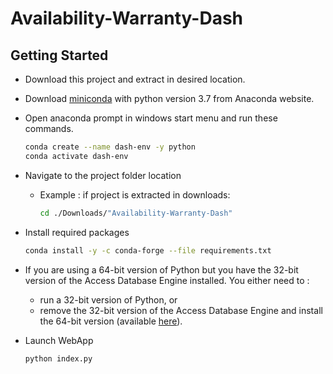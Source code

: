 # Availability-Warranty-Dash

## Getting Started
-  Download this project and extract in desired location.

- Download [miniconda](https://docs.conda.io/en/latest/miniconda.html) with python version 3.7 from Anaconda website.

- Open anaconda prompt in windows start menu and run these commands.

    ```bash
    conda create --name dash-env -y python
    conda activate dash-env
    ```

- Navigate to the project folder location 

    - Example : if project is extracted in downloads:
        ```bash
        cd ./Downloads/"Availability-Warranty-Dash"
        ```

- Install required packages
    ```bash
    conda install -y -c conda-forge --file requirements.txt
    ```

- If you are using a 64-bit version of Python but you have the 32-bit version of the Access Database Engine installed. You either need to :
    - run a 32-bit version of Python, or
    - remove the 32-bit version of the Access Database Engine and install the  64-bit version (available [here](https://www.microsoft.com/en-US/download/details.aspx?id=13255)).


- Launch WebApp
    ```bash
    python index.py
    ```

